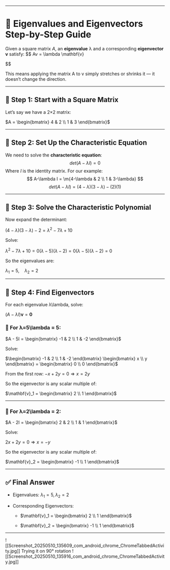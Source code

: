 

---

# 📘 Eigenvalues and Eigenvectors Step-by-Step Guide

Given a square matrix $A$, an **eigenvalue** λ and a corresponding **eigenvector** $\mathbf{v}$ satisfy:
$$
Av = \lambda \mathbf{v}

$$

This means applying the matrix A to v simply stretches or shrinks it — it doesn’t change the direction.

---

## 🧮 Step 1: Start with a Square Matrix

Let’s say we have a 2×2 matrix:

$A = \begin{bmatrix} 4 & 2 \\ 1 & 3 \end{bmatrix}$

---

## 🧾 Step 2: Set Up the Characteristic Equation

We need to solve the **characteristic equation**:
$$
det⁡(A−λI)=0
$$
Where $I$ is the identity matrix. For our example:
$$
A-\lambda I = \m{4-\lambda & 2 \\ 1 & 3-\lambda}
$$
$$
det(A-\lambda I) = (4-\lambda)(3-\lambda) -(2)(1)
$$

---

## 🧩 Step 3: Solve the Characteristic Polynomial

Now expand the determinant:

$(4 - \lambda)(3 - \lambda) - 2 = \lambda^2 - 7\lambda + 10$

Solve:

$\lambda^2 - 7\lambda + 10 = 0 (λ−5)(λ−2)=0(\lambda - 5)(\lambda - 2) = 0$

So the eigenvalues are:

$\lambda_1 = 5, \quad \lambda_2 = 2$

---

## 📐 Step 4: Find Eigenvectors

For each eigenvalue λ\lambda, solve:

$(A - \lambda I)\mathbf{v} = \mathbf{0}$

### 🔹 For λ=5\lambda = 5:

$A - 5I = \begin{bmatrix} -1 & 2 \\ 1 & -2 \end{bmatrix}$

Solve:

$\begin{bmatrix} -1 & 2 \\ 1 & -2 \end{bmatrix} \begin{bmatrix} x \\ y \end{bmatrix} = \begin{bmatrix} 0 \\ 0 \end{bmatrix}$

From the first row: $-x + 2y = 0 \Rightarrow x = 2y$

So the eigenvector is any scalar multiple of:

$\mathbf{v}_1 = \begin{bmatrix} 2 \\ 1 \end{bmatrix}$

---

### 🔹 For λ=2\lambda = 2:

$A - 2I = \begin{bmatrix} 2 & 2 \\ 1 & 1 \end{bmatrix}$

Solve:

$2x + 2y = 0 \Rightarrow x = -y$

So the eigenvector is any scalar multiple of:

$\mathbf{v}_2 = \begin{bmatrix} -1 \\ 1 \end{bmatrix}$

---

## ✅ Final Answer

- Eigenvalues: $\lambda_1 = 5,\lambda_2 = 2$
    
- Corresponding Eigenvectors:
    
    - $\mathbf{v}_1 = \begin{bmatrix} 2 \\ 1 \end{bmatrix}$
        
    - $\mathbf{v}_2 = \begin{bmatrix} -1 \\ 1 \end{bmatrix}$
        

---

![[Screenshot_20250510_135609_com_android_chrome_ChromeTabbedActivity.jpg]]
Trying it on 90° rotation
![[Screenshot_20250510_135916_com_android_chrome_ChromeTabbedActivity.jpg]]
